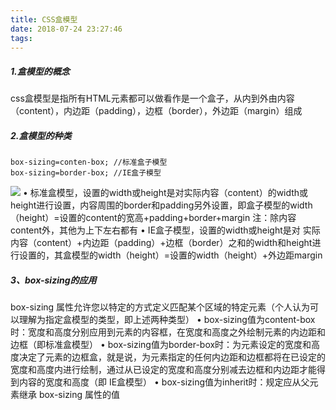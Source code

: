 ```yaml
---
title: CSS盒模型
date: 2018-07-24 23:27:46
tags:
---
```


##### 1.盒模型的概念

css盒模型是指所有HTML元素都可以做看作是一个盒子，从内到外由内容（content），内边距（padding），边框（border），外边距（margin）组成


##### 2.盒模型的种类

```
box-sizing=conten-box; //标准盒子模型
box-sizing=border-box; //IE盒子模型
```

![](https://cdn.nlark.com/yuque/0/2020/jpeg/2311579/1596783142768-cc4728ce-8829-419a-a18c-db9199d608ea.jpeg)
• 标准盒模型，设置的width或height是对实际内容（content）的width或height进行设置，内容周围的border和padding另外设置，即盒子模型的width（height）=设置的content的宽高+padding+border+margin
注：除内容content外，其他为上下左右都有
• IE盒子模型，设置的width或height是对 实际内容（content）+内边距（padding）+边框（border）之和的width和height进行设置的，其盒模型的width（height）=设置的width（height）+外边距margin


##### 3、box-sizing的应用

box-sizing 属性允许您以特定的方式定义匹配某个区域的特定元素（个人认为可以理解为指定盒模型的类型，即上述两种类型）
• box-sizing值为content-box时：宽度和高度分别应用到元素的内容框，在宽度和高度之外绘制元素的内边距和边框（即标准盒模型）
• box-sizing值为border-box时：为元素设定的宽度和高度决定了元素的边框盒，就是说，为元素指定的任何内边距和边框都将在已设定的宽度和高度内进行绘制，通过从已设定的宽度和高度分别减去边框和内边距才能得到内容的宽度和高度（即 IE盒模型）
• box-sizing值为inherit时：规定应从父元素继承 box-sizing 属性的值
